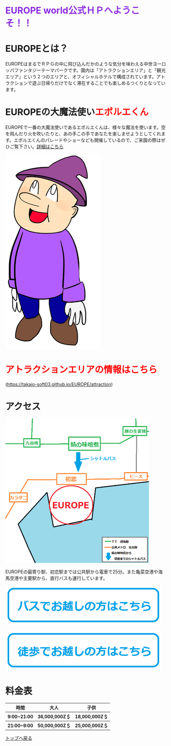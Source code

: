 # <font color="BlueViolet">EUROPE world公式ＨＰへようこそ！！</font>

# EUROPEとは？
EUROPEはまるでＲＰＧの中に飛び込んだかのような気分を味わえる中世ヨーロッパファンタジーテーマパークです。園内は「アトラクションエリア」と「観光エリア」という２つのエリアと、オフィシャルホテルで構成されています。アトラクションで遊ぶ日帰りだけでなく滞在することでも楽しめるつくりとなっています。

# EUROPEの大魔法使い<font color="Red">エポルエくん</font>
EUROPEで一番の大魔法使いであるエポルエくんは、様々な魔法を使います。空を飛んだり火を吹いたりと、あの手この手であなたを楽しませようとしてくれます。エポルエくんのパレードやショーなども開催しているので、ご来園の際はぜひご覧下さい。[詳細はこちら](https://takajo-soft03.github.io/EUROPE/event)

<img src="eporue.jpg" width="300px">

# <font color="Red">アトラクションエリアの情報はこちら</font>


(https://takajo-soft03.github.io/EUROPE/attraction)

# アクセス
<img src="map.png" width="450px">

EUROPEの最寄り駅、初恋駅までは公共駅から電車で25分。また亀菜空港や海馬空港や主要駅から、直行バスも運行しています。

[![バス](B1.png)](https://takajo-soft03.github.io/EUROPE/Adjustment)

[![徒歩](B2.png)](https://takajo-soft03.github.io/EUROPE/Adjustment)

# 料金表
<table>
  <thead>
    <tr>
      <th>時間</th>
      <th>大人</th>
      <th>子供</th>
    </tr>
  </thead>
  <tbody>
    <tr>
      <th>9:00~21:00</th>
      <th>36,000,000Z＄</th>
      <th>18,000,000Z＄</th>
    </tr>
  </tbody>
  <tbody>
    <tr>
      <th>21:00~9:00</th>
      <th>50,000,000Z＄</th>
      <th>25,000,000Z＄</th>
    </tr>
  </tbody>
</table>

[トップへ戻る](https://takajo-soft03.github.io/EUROPE/)

